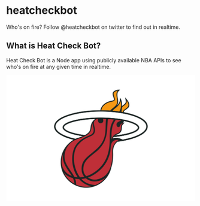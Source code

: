 # heatcheckbot
Who's on fire? Follow @heatcheckbot on twitter to find out in realtime.

## What is Heat Check Bot?

Heat Check Bot is a Node app using publicly available NBA APIs to see who's on fire at any given time in realtime.

![Heat Check](heat-check.png)
